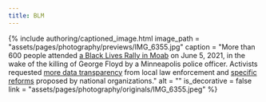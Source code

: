 ```yaml
---
title: BLM
---
```


{% include authoring/captioned_image.html
    image_path = "assets/pages/photography/previews/IMG_6355.jpg"
    caption = "More than 600 people attended [a Black Lives Rally in Moab](https://www.moabtimes.com/articles/hundreds-attend-black-lives-matter-march-in-moab/) on June 5, 2021, in the wake of the killing of George Floyd by a Minneapolis police officer. Activists requested [more data transparency](https://www.moabtimes.com/articles/activists-request-more-law-enforcement-data/) from local law enforcement and [specific reforms](https://www.moabtimes.com/articles/how-do-local-policing-policies-compare-to-proposed-reforms/) proposed by national organizations."
    alt = ""
    is_decorative = false
    link = "assets/pages/photography/originals/IMG_6355.jpeg"
%}
